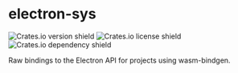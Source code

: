 # electron-sys

![Crates.io version shield](https://img.shields.io/crates/v/electron-sys.svg?style=flat-square&logo=rust)
![Crates.io license shield](https://img.shields.io/crates/l/electron-sys.svg?style=flat-square&logo=github)
![Crates.io dependency shield](https://img.shields.io/librariesio/release/cargo/electron-sys.svg?style=flat-square&logo=rust)

Raw bindings to the Electron API for projects using wasm-bindgen.
